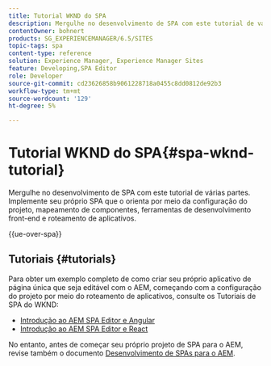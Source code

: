 ```yaml
---
title: Tutorial WKND do SPA
description: Mergulhe no desenvolvimento de SPA com este tutorial de várias partes. Implemente seu próprio SPA que o orienta por meio da configuração do projeto, mapeamento de componentes, ferramentas de desenvolvimento front-end e roteamento de aplicativos.
contentOwner: bohnert
products: SG_EXPERIENCEMANAGER/6.5/SITES
topic-tags: spa
content-type: reference
solution: Experience Manager, Experience Manager Sites
feature: Developing,SPA Editor
role: Developer
source-git-commit: cd23626858b9061228718a0455c8dd0812de92b3
workflow-type: tm+mt
source-wordcount: '129'
ht-degree: 5%

---
```


# Tutorial WKND do SPA{#spa-wknd-tutorial}

Mergulhe no desenvolvimento de SPA com este tutorial de várias partes. Implemente seu próprio SPA que o orienta por meio da configuração do projeto, mapeamento de componentes, ferramentas de desenvolvimento front-end e roteamento de aplicativos.

{{ue-over-spa}}

## Tutoriais {#tutorials}

Para obter um exemplo completo de como criar seu próprio aplicativo de página única que seja editável com o AEM, começando com a configuração do projeto por meio do roteamento de aplicativos, consulte os Tutoriais de SPA do WKND:

* [Introdução ao AEM SPA Editor e Angular](https://experienceleague.adobe.com/docs/experience-manager-learn/getting-started-with-aem-headless/spa-editor/angular/overview.html?lang=pt-BR)
* [Introdução ao AEM SPA Editor e React](https://experienceleague.adobe.com/docs/experience-manager-learn/getting-started-with-aem-headless/spa-editor/react/overview.html?lang=pt-BR)

No entanto, antes de começar seu próprio projeto de SPA para o AEM, revise também o documento [Desenvolvimento de SPAs para o AEM](/help/sites-developing/spa-architecture.md).
